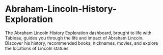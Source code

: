 # Abraham-Lincoln-History-Exploration
The Abraham Lincoln History Exploration dashboard, brought to life with Tableau, guides you through the life and impact of Abraham Lincoln. Discover his history, recommended books, nicknames, movies, and explore the locations of Lincoln statues.

